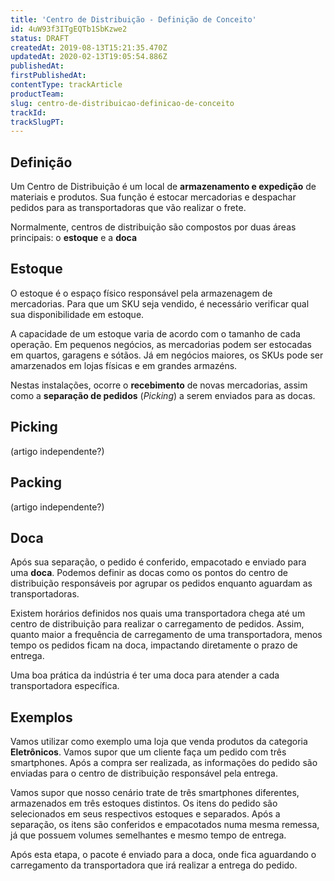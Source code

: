 ```yaml
---
title: 'Centro de Distribuição - Definição de Conceito'
id: 4uW93f3ITgEQTb1SbKzwe2
status: DRAFT
createdAt: 2019-08-13T15:21:35.470Z
updatedAt: 2020-02-13T19:05:54.886Z
publishedAt: 
firstPublishedAt: 
contentType: trackArticle
productTeam: 
slug: centro-de-distribuicao-definicao-de-conceito
trackId: 
trackSlugPT: 
---
```


## Definição

Um Centro de Distribuição é um local de __armazenamento e expedição__ de materiais e produtos. Sua função é estocar mercadorias e despachar pedidos para as transportadoras que vão realizar o frete.

Normalmente, centros de distribuição são compostos por duas áreas principais: o __estoque__ e a __doca__

## Estoque

O estoque é o espaço físico responsável pela armazenagem de mercadorias. Para que um SKU seja vendido, é necessário verificar qual sua disponibilidade em estoque.

A capacidade de um estoque varia de acordo com o tamanho de cada operação. Em pequenos negócios, as mercadorias podem ser estocadas em quartos, garagens e sótãos. Já em negócios maiores, os SKUs pode ser amarzenados em lojas físicas e em grandes armazéns.  

Nestas instalações, ocorre o __recebimento__ de novas mercadorias, assim como a __separação de pedidos__ (*Picking*) a serem enviados para as docas.

## Picking

(artigo independente?)

## Packing

(artigo independente?)

## Doca

Após sua separação, o pedido é conferido, empacotado e enviado para uma __doca__. Podemos definir as docas como os pontos do centro de distribuição responsáveis por agrupar os pedidos enquanto aguardam as transportadoras.

Existem horários definidos nos quais uma transportadora chega até um centro de distribuição para realizar o carregamento de pedidos. Assim, quanto maior a frequência de carregamento de uma transportadora, menos tempo os pedidos ficam na doca, impactando diretamente o prazo de entrega.

Uma boa prática da indústria é ter uma doca para atender a cada transportadora específica.

## Exemplos

Vamos utilizar como exemplo uma loja que venda produtos da categoria __Eletrônicos__. Vamos supor que um cliente faça um pedido com três smartphones. Após a compra ser realizada, as informações do pedido são enviadas para o centro de distribuição responsável pela entrega.

Vamos supor que nosso cenário trate de três smartphones diferentes, armazenados em três estoques distintos. Os itens do pedido são selecionados em seus respectivos estoques e separados. Após a separação, os itens são conferidos e empacotados numa mesma remessa, já que possuem volumes semelhantes e mesmo tempo de entrega.

Após esta etapa, o pacote é enviado para a doca, onde fica aguardando o carregamento da transportadora que irá realizar a entrega do pedido.
